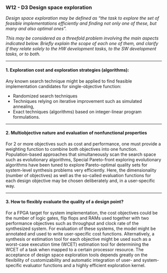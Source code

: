 ### W12 - D3 Design space exploration


*Design space exploration may be defined as “the task to explore the set of feasible implementations efficiently and finding not only one of these, but many and also optimal ones”.*

*This may be considered as a threefold problem involving the main aspects indicated below. Briefly explain the scope of each one of them, and clarify if they relate solely to the HW development tasks, to the SW development tasks, or to both.*

----
#### 1. Exploration cost and exploration strategies (algorithms): 
Any known search technique might be applied to find feasible implementation candidates for single-objective function:
* Randomized search techniques
* Techniques relying on iterative improvement such as simulated annealing,
* Exact techniques (algorithms) based on integer-linear program formulations.
----
#### 2. Multiobjective nature and evaluation of nonfunctional properties

For 2 or more objectives such as cost and performance, one must provide a weighting function to combine both objectives into one function. Population-based approaches that simultaneously scan the search space such as evolutionary algorithms, Special Pareto-front exploring evolutionary algorithms have been tuned to explore Pareto-optimal quality sets for system-level synthesis problems very efficiently. Here, the dimensionality (number of objectives) as well as the so-called evaluation functions for each design objective may be chosen deliberately and, in a user-specific way.

----

#### 3. How to flexibly evaluate the quality of a design point?

For a FPGA target for system implementation, the cost objectives could be the number of logic gates, flip flops and RAMs used together with two performance objectives such as throughput and clock rate of the synthesized system. For evaluation of these systems, the model might be annotated and used to write user-specific cost functions. Alternatively, a synthesis or estimation tool for each objective might be used such as a worst-case execution time (WCET) estimation tool for determining the WCET of a task when mapped to a certain processor resource. The acceptance of design space exploration tools depends greatly on the flexibility of customizability and automatic integration of user- and system-specific evaluator functions and a highly efficient exploration kernel.
